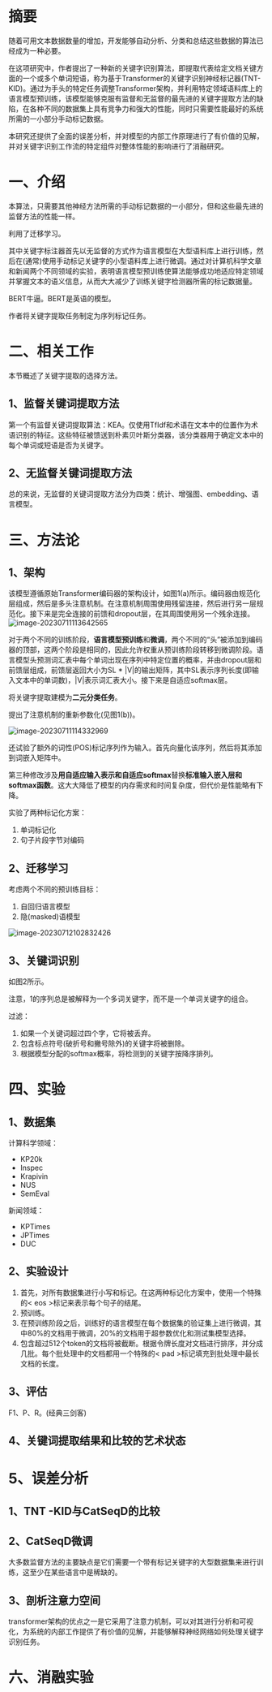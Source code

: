 # 摘要

随着可用文本数据数量的增加，开发能够自动分析、分类和总结这些数据的算法已经成为一种必要。

在这项研究中，作者提出了一种新的关键字识别算法，即提取代表给定文档关键方面的一个或多个单词短语，称为基于Transformer的关键字识别神经标记器(TNT-KID)。通过为手头的特定任务调整Transformer架构，并利用特定领域语料库上的语言模型预训练，该模型能够克服有监督和无监督的最先进的关键字提取方法的缺陷，在各种不同的数据集上具有竞争力和强大的性能，同时只需要性能最好的系统所需的一小部分手动标记数据。

本研究还提供了全面的误差分析，并对模型的内部工作原理进行了有价值的见解，并对关键字识别工作流的特定组件对整体性能的影响进行了消融研究。

# 一、介绍

本算法，只需要其他神经方法所需的手动标记数据的一小部分，但和这些最先进的监督方法的性能一样。

利用了迁移学习。

其中关键字标注器首先以无监督的方式作为语言模型在大型语料库上进行训练，然后在(通常)使用手动标记关键字的小型语料库上进行微调。通过对计算机科学文章和新闻两个不同领域的实验，表明语言模型预训练使算法能够成功地适应特定领域并掌握文本的语义信息，从而大大减少了训练关键字检测器所需的标记数据量。

BERT牛逼。BERT是英语的模型。

作者将关键字提取任务制定为序列标记任务。

# 二、相关工作

本节概述了关键字提取的选择方法。

## 1、监督关键词提取方法

第一个有监督关键词提取算法：KEA。仅使用TfIdf和术语在文本中的位置作为术语识别的特征。这些特征被馈送到朴素贝叶斯分类器，该分类器用于确定文本中的每个单词或短语是否为关键字。

## 2、无监督关键词提取方法

总的来说，无监督的关键词提取方法分为四类：统计、增强图、embedding、语言模型。

# 三、方法论

## 1、架构

该模型遵循原始Transformer编码器的架构设计，如图1(a)所示。编码器由规范化层组成，然后是多头注意机制。在注意机制周围使用残留连接，然后进行另一层规范化。接下来是完全连接的前馈和dropout层，在其周围使用另一个残余连接。![image-20230711113642565](https://raw.githubusercontent.com/1793925850/user-image/master/imgs/202307111136636.png)

对于两个不同的训练阶段，**语言模型预训练**和**微调**，两个不同的“头”被添加到编码器的顶部，这两个阶段是相同的，因此允许权重从预训练阶段转移到微调阶段。语言模型头预测词汇表中每个单词出现在序列中特定位置的概率，并由dropout层和前馈层组成，前馈层返回大小为SL * |V|的输出矩阵，其中SL表示序列长度(即输入文本中的单词数)，|V|表示词汇表大小。接下来是自适应softmax层。

将关键字提取建模为**二元分类任务**。

提出了注意机制的重新参数化(见图1(b))。

![image-20230711114332969](https://raw.githubusercontent.com/1793925850/user-image/master/imgs/202307111143018.png)

还试验了额外的词性(POS)标记序列作为输入。首先向量化该序列，然后将其添加到词嵌入矩阵中。

第三种修改涉及**用自适应输入表示和自适应softmax**替换**标准输入嵌入层和softmax函数**。这大大降低了模型的内存需求和时间复杂度，但代价是性能略有下降。

实验了两种标记化方案：

1. 单词标记化
2. 句子片段字节对编码

## 2、迁移学习

考虑两个不同的预训练目标：

1. 自回归语言模型
2. 隐(masked)语模型

![image-20230712102832426](https://raw.githubusercontent.com/1793925850/user-image/master/imgs/202307121028575.png)

## 3、关键词识别

如图2所示。

注意，1的序列总是被解释为一个多词关键字，而不是一个单词关键字的组合。

过滤：

1. 如果一个关键词超过四个字，它将被丢弃。
2. 包含标点符号(破折号和撇号除外)的关键字将被删除。
3. 根据模型分配的softmax概率，将检测到的关键字按降序排列。

# 四、实验

## 1、数据集

计算科学领域：

- KP20k
- Inspec
- Krapivin
- NUS
- SemEval

新闻领域：

- KPTimes
- JPTimes
- DUC

## 2、实验设计

1. 首先，对所有数据集进行小写和标记。在这两种标记化方案中，使用一个特殊的< eos >标记来表示每个句子的结尾。
2. 预训练。
3. 在预训练阶段之后，训练好的语言模型在每个数据集的验证集上进行微调，其中80%的文档用于微调，20%的文档用于超参数优化和测试集模型选择。
4. 包含超过512个token的文档将被截断。根据令牌长度对文档进行排序，并分成几批。每个批处理中的文档都用一个特殊的< pad >标记填充到批处理中最长文档的长度。

## 3、评估

F1、P、R。(经典三剑客)

## 4、关键词提取结果和比较的艺术状态

# 5、误差分析

## 1、TNT -KID与CatSeqD的比较

## 2、CatSeqD微调

大多数监督方法的主要缺点是它们需要一个带有标记关键字的大型数据集来进行训练，这至少在某些语言中是稀缺的。

## 3、剖析注意力空间

transformer架构的优点之一是它采用了注意力机制，可以对其进行分析和可视化，为系统的内部工作提供了有价值的见解，并能够解释神经网络如何处理关键字识别任务。

# 六、消融实验

